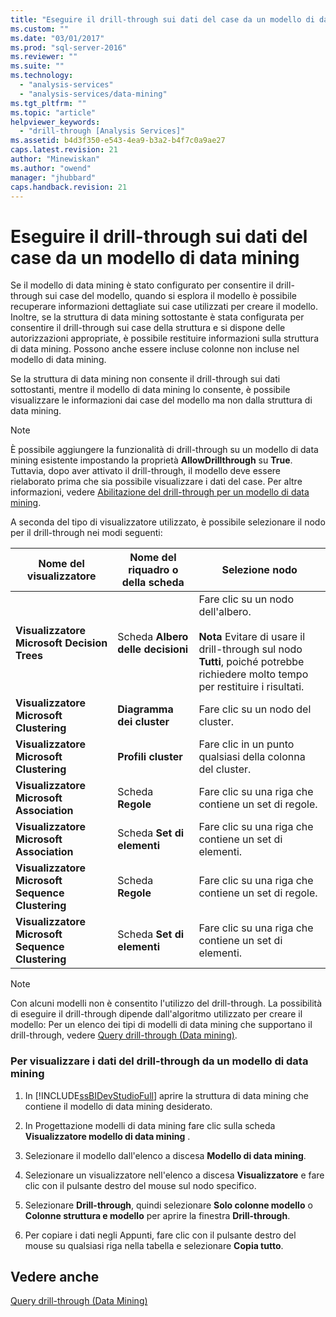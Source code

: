 ```yaml
---
title: "Eseguire il drill-through sui dati del case da un modello di data mining | Microsoft Docs"
ms.custom: ""
ms.date: "03/01/2017"
ms.prod: "sql-server-2016"
ms.reviewer: ""
ms.suite: ""
ms.technology: 
  - "analysis-services"
  - "analysis-services/data-mining"
ms.tgt_pltfrm: ""
ms.topic: "article"
helpviewer_keywords: 
  - "drill-through [Analysis Services]"
ms.assetid: b4d3f350-e543-4ea9-b3a2-b4f7c0a9ae27
caps.latest.revision: 21
author: "Minewiskan"
ms.author: "owend"
manager: "jhubbard"
caps.handback.revision: 21
---
```

# Eseguire il drill-through sui dati del case da un modello di data mining
  Se il modello di data mining è stato configurato per consentire il drill-through sui case del modello, quando si esplora il modello è possibile recuperare informazioni dettagliate sui case utilizzati per creare il modello. Inoltre, se la struttura di data mining sottostante è stata configurata per consentire il drill-through sui case della struttura e si dispone delle autorizzazioni appropriate, è possibile restituire informazioni sulla struttura di data mining. Possono anche essere incluse colonne non incluse nel modello di data mining.  
  
 Se la struttura di data mining non consente il drill-through sui dati sottostanti, mentre il modello di data mining lo consente, è possibile visualizzare le informazioni dai case del modello ma non dalla struttura di data mining.  
  
> [!NOTE]  
>  È possibile aggiungere la funzionalità di drill-through su un modello di data mining esistente impostando la proprietà **AllowDrillthrough** su **True**. Tuttavia, dopo aver attivato il drill-through, il modello deve essere rielaborato prima che sia possibile visualizzare i dati del case. Per altre informazioni, vedere [Abilitazione del drill-through per un modello di data mining](../../analysis-services/data-mining/enable-drillthrough-for-a-mining-model.md).  
  
 A seconda del tipo di visualizzatore utilizzato, è possibile selezionare il nodo per il drill-through nei modi seguenti:  
  
|Nome del visualizzatore|Nome del riquadro o della scheda|Selezione nodo|  
|-----------------|----------------------|-----------------|  
|**Visualizzatore Microsoft Decision Trees**|Scheda **Albero delle decisioni**|Fare clic su un nodo dell'albero.<br /><br /> **Nota** Evitare di usare il drill-through sul nodo **Tutti**, poiché potrebbe richiedere molto tempo per restituire i risultati.|  
|**Visualizzatore Microsoft Clustering**|**Diagramma dei cluster**|Fare clic su un nodo del cluster.|  
|**Visualizzatore Microsoft Clustering**|**Profili cluster**|Fare clic in un punto qualsiasi della colonna del cluster.|  
|**Visualizzatore Microsoft Association**|Scheda **Regole**|Fare clic su una riga che contiene un set di regole.|  
|**Visualizzatore Microsoft Association**|Scheda **Set di elementi**|Fare clic su una riga che contiene un set di elementi.|  
|**Visualizzatore Microsoft Sequence Clustering**|Scheda **Regole**|Fare clic su una riga che contiene un set di regole.|  
|**Visualizzatore Microsoft Sequence Clustering**|Scheda **Set di elementi**|Fare clic su una riga che contiene un set di elementi.|  
  
> [!NOTE]  
>  Con alcuni modelli non è consentito l'utilizzo del drill-through. La possibilità di eseguire il drill-through dipende dall'algoritmo utilizzato per creare il modello: Per un elenco dei tipi di modelli di data mining che supportano il drill-through, vedere [Query drill-through &#40;Data mining&#41;](../../analysis-services/data-mining/drillthrough-queries-data-mining.md).  
  
### Per visualizzare i dati del drill-through da un modello di data mining  
  
1.  In [!INCLUDE[ssBIDevStudioFull](../../includes/ssbidevstudiofull-md.md)] aprire la struttura di data mining che contiene il modello di data mining desiderato.  
  
2.  In Progettazione modelli di data mining fare clic sulla scheda **Visualizzatore modello di data mining** .  
  
3.  Selezionare il modello dall'elenco a discesa **Modello di data mining**.  
  
4.  Selezionare un visualizzatore nell'elenco a discesa **Visualizzatore** e fare clic con il pulsante destro del mouse sul nodo specifico.  
  
5.  Selezionare **Drill-through**, quindi selezionare **Solo colonne modello** o **Colonne struttura e modello** per aprire la finestra **Drill-through**.  
  
6.  Per copiare i dati negli Appunti, fare clic con il pulsante destro del mouse su qualsiasi riga nella tabella e selezionare **Copia tutto**.  
  
## Vedere anche  
 [Query drill-through &#40;Data Mining&#41;](../../analysis-services/data-mining/drillthrough-queries-data-mining.md)  
  
  
